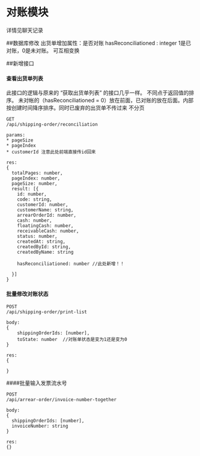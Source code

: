 # 对账模块
详情见聊天记录

##数据库修改
出货单增加属性：是否对账
hasReconciliationed : integer   1是已对账，0是未对账。 可互相变换

##新增接口
#### 查看出货单列表
此接口的逻辑与原来的 “获取出货单列表” 的接口几乎一样。
不同点于返回值的排序。
未对帐的（hasReconciliationed = 0）放在前面，已对账的放在后面。内部按创建时间降序排序。同时已废弃的出货单不传过来
不分页

```
GET
/api/shipping-order/reconciliation

params:
* pageSize
* pageIndex
* customerId 注意此处前端直接传id回来

res:
{
  totalPages: number,
  pageIndex: number,
  pageSize: number,
  result: [{
    id: number,
    code: string,
    customerId: number,
    customerName: string,
    arrearOrderId: number,
    cash: number,
    floatingCash: number,
    receivableCash: number,
    status: number,
    createdAt: string,
    createdById: string,
    createdByName: string

    hasReconciliationed: number //此处新增！！

  }]
}

```

#### 批量修改对账状态
```
POST
/api/shipping-order/print-list

body:
{
    shippingOrderIds: [number],
    toState: number  //对账单状态是变为1还是变为0
}

res:
{

}
```

####批量输入发票流水号
```
POST
/api/arrear-order/invoice-number-together

body:
{
  shippingOrderIds: [number],
  invoiceNumber: string
}

res:
{}
```

